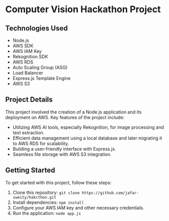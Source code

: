 # Computer Vision Hackathon Project


## Technologies Used

- Node.js
- AWS SDK
- AWS IAM Key
- Rekognition SDK
- AWS RDS
- Auto Scaling Group (ASG)
- Load Balancer
- Express.js Template Engine
- AWS S3

## Project Details

This project involved the creation of a Node.js application and its deployment on AWS. Key features of the project include:

- Utilizing AWS AI tools, especially Rekognition, for image processing and text extraction.
- Efficient data management using a local database and later migrating it to AWS RDS for scalability.
- Building a user-friendly interface with Express.js.
- Seamless file storage with AWS S3 integration.

## Getting Started

To get started with this project, follow these steps:

1. Clone this repository: `git clone https://github.com/jafar-sweity/hakcthon.git`
2. Install dependencies: `npm install`
3. Configure your AWS IAM key and other necessary credentials.
4. Run the application: `node app.js`


